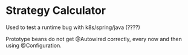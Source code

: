 # Strategy Calculator

Used to test a runtime bug with k8s/spring/java (????) 

Prototype beans do not get @Autowired correctly, every now and then
using @Configuration. 